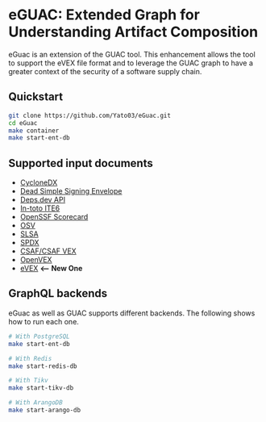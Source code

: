 # eGUAC: Extended Graph for Understanding Artifact Composition

eGuac is an extension of the GUAC tool. This enhancement allows the tool to support the eVEX file format and to leverage the GUAC graph to have a greater context of the security of a software supply chain.

## Quickstart

```bash
git clone https://github.com/Yato03/eGuac.git
cd eGuac
make container
make start-ent-db
```

## Supported input documents

- [CycloneDX](https://github.com/CycloneDX/specification)
- [Dead Simple Signing Envelope](https://github.com/secure-systems-lab/dsse)
- [Deps.dev API](https://deps.dev/)
- [In-toto ITE6](https://github.com/in-toto/attestation)
- [OpenSSF Scorecard](https://github.com/ossf/scorecard)
- [OSV](https://osv.dev/)
- [SLSA](https://github.com/slsa-framework/slsa)
- [SPDX](https://spdx.dev/specifications/)
- [CSAF/CSAF VEX](https://docs.oasis-open.org/csaf/csaf/v2.0/os/csaf-v2.0-os.html)
- [OpenVEX](https://github.com/openvex)
- [eVEX](https://github.com/GermanMT/vexgen/wiki/Extended-VEX-Spec-v0.1.0) **<-- New One**


## GraphQL backends

eGuac as well as GUAC supports different backends. The following shows how to run each one.

```bash
# With PostgreSQL
make start-ent-db

# With Redis
make start-redis-db

# With Tikv
make start-tikv-db

# With ArangoDB
make start-arango-db
```